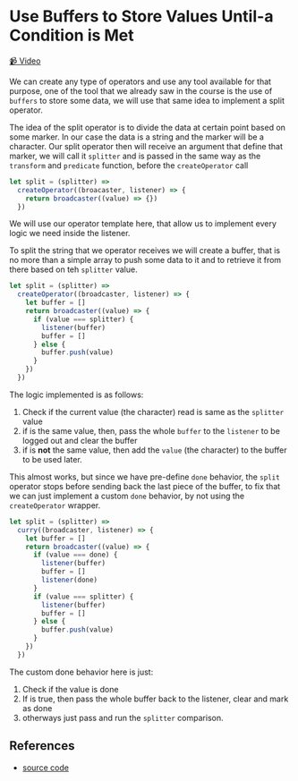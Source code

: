 # Use Buffers to Store Values Until-a Condition is Met

[📹 Video](https://egghead.io/lessons/egghead-use-buffers-to-store-values-until-a-condition-is-met)

We can create any type of operators and use any tool available for that purpose, one of the tool that we already saw in the course is the use of `buffers` to store some data, we will use that same idea to implement a split operator.

The idea of the split operator is to divide the data at certain point based on some marker. In our case the data is a string and the marker will be a character. Our split operator then will receive an argument that define that marker, we will call it `splitter` and is passed in the same way as the `transform` and `predicate` function, before the `createOperator` call

```javascript
let split = (splitter) =>
  createOperator((broacaster, listener) => {
    return broadcaster((value) => {})
  })
```

We will use our operator template here, that allow us to implement every logic we need inside the listener.

To split the string that we operator receives we will create a buffer, that is no more than a simple array to push some data to it and to retrieve it from there based on teh `splitter` value.

```javascript
let split = (splitter) =>
  createOperator((broadcaster, listener) => {
    let buffer = []
    return broadcaster((value) => {
      if (value === splitter) {
        listener(buffer)
        buffer = []
      } else {
        buffer.push(value)
      }
    })
  })
```

The logic implemented is as follows:

1. Check if the current value (the character) read is same as the `splitter` value
2. if is the same value, then, pass the whole `buffer` to the `listener` to be logged out and clear the buffer
3. if is **not** the same value, then add the `value` (the character) to the buffer to be used later.

This almost works, but since we have pre-define `done` behavior, the `split` operator stops before sending back the last piece of the buffer, to fix that we can just implement a custom `done` behavior, by not using the `createOperator` wrapper.

```javascript
let split = (splitter) =>
  curry((broadcaster, listener) => {
    let buffer = []
    return broadcaster((value) => {
      if (value === done) {
        listener(buffer)
        buffer = []
        listener(done)
      }
      if (value === splitter) {
        listener(buffer)
        buffer = []
      } else {
        buffer.push(value)
      }
    })
  })
```

The custom done behavior here is just:

1. Check if the value is done
2. If is true, then pass the whole buffer back to the listener, clear and mark as done
3. otherways just pass and run the `splitter` comparison.

## References

- [source code](https://github.com/johnlindquist/crafting-functions/blob/split/src/operators.js#L31)

